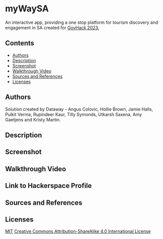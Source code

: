 # myWaySA

An interactive app, providing a one stop platform for tourism discovery and engagement in SA created for
[GovHack 2023.](https://hackerspace.govhack.org/)
## Contents
  - [Authors](#authors)
  - [Description](#description)
  - [Screenshot](#screenshot)
  - [Walkthrough Video](#walkthrough-video)
  - [Sources and References](#sources-and-references)
  - [Licenses](#licenses)


## Authors

Solution created by Dataway - Angus Colovic, Hollie Brown, Jamie Halls, Pulkit Verma,
Rupindeer Kaur, Tilly Symonds, Utkarsh Saxena, Amy Gaetjens and Kristy Martin.

## Description

## Screenshot

## Walkthrough Video

## Link to Hackerspace Profile

## Sources and References

## Licenses

[MIT](https://choosealicense.com/licenses/mit/)
[Creative Commons Attribution-ShareAlike 4.0 International License](https://creativecommons.org/licenses/by-sa/4.0/)
